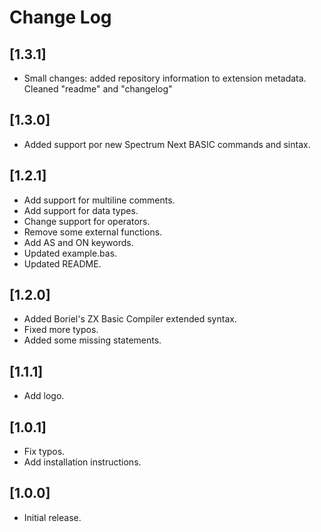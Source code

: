 # Change Log

## [1.3.1]

- Small changes: added repository information to extension metadata. Cleaned "readme" and "changelog"

## [1.3.0]

- Added support por new Spectrum Next BASIC commands and sintax.

## [1.2.1]

- Add support for multiline comments.
- Add support for data types.
- Change support for operators.
- Remove some external functions.
- Add AS and ON keywords.
- Updated example.bas.
- Updated README.

## [1.2.0]

- Added Boriel's ZX Basic Compiler extended syntax.
- Fixed more typos.
- Added some missing statements.

## [1.1.1]

- Add logo.

## [1.0.1]

- Fix typos.
- Add installation instructions.

## [1.0.0]

- Initial release.
